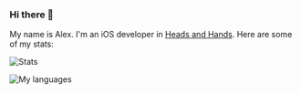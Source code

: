 ### Hi there 👋

My name is Alex. I'm an iOS developer in [Heads and Hands](https://handh.ru). Here are some of my stats:

![Stats](https://github-readme-stats.vercel.app/api?username=alphatroya&count_private=true&show_icons=true&theme=nord)

![My languages](https://github-readme-stats.vercel.app/api/top-langs/?username=alphatroya&theme=nord&layout=compact)

<!--
**alphatroya/alphatroya** is a ✨ _special_ ✨ repository because its `README.md` (this file) appears on your GitHub profile.

Here are some ideas to get you started:

- 🔭 I’m currently working on ...
- 🌱 I’m currently learning ...
- 👯 I’m looking to collaborate on ...
- 🤔 I’m looking for help with ...
- 💬 Ask me about ...
- 📫 How to reach me: ...
- 😄 Pronouns: ...
- ⚡ Fun fact: ...
-->

